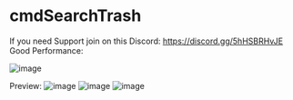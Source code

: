 
# cmdSearchTrash
If you need Support join on this Discord: https://discord.gg/5hHSBRHvJE
Good Performance:

![image](https://github.com/cmdscripts/cmdNPCCreator/assets/123102218/daecd235-808e-432a-9e71-5614f09ea1e3)

Preview:
![image](https://github.com/cmdscripts/cmdNPCCreator/assets/123102218/ecf666a9-f428-4939-a05f-2af332e9179a)
![image](https://github.com/cmdscripts/cmdNPCCreator/assets/123102218/96886877-2959-4fb1-a187-6e3b5ed7a943)
![image](https://github.com/cmdscripts/cmdNPCCreator/assets/123102218/63648000-0ffd-41fb-b26e-49bf1e83ff0c)
